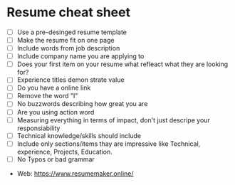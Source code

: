 # Resume cheat sheet
- [ ] Use a pre-desinged resume template
- [ ] Make the resume fit on one page
- [ ] Include words from job description
- [ ] Include company name you are applying to 
- [ ] Does your first item on your resume what refleact what they are looking for?
- [ ] Experience titles demon strate value
- [ ] Do you have a online link
- [ ] Remove the word "I"
- [ ] No buzzwords describing how great you are
- [ ] Are you using action word
- [ ] Measuring everything in terms of impact, don't just descripe your responsiability
- [ ] Technical knowledge/skills should include
- [ ] Include only sections/items thay are impressive like Technical, experience, Projects, Education.
- [ ] No Typos or bad grammar

- Web: https://www.resumemaker.online/
